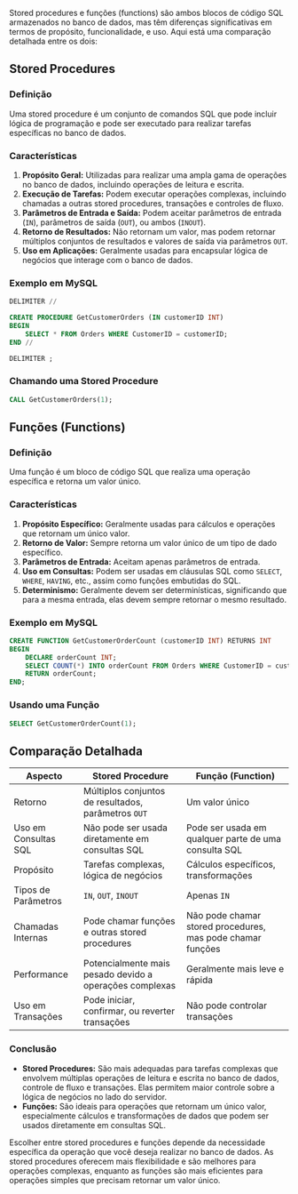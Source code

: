 Stored procedures e funções (functions) são ambos blocos de código SQL armazenados no banco de dados, mas têm diferenças significativas em termos de propósito, funcionalidade, e uso. Aqui está uma comparação detalhada entre os dois:

## Stored Procedures

### Definição
Uma stored procedure é um conjunto de comandos SQL que pode incluir lógica de programação e pode ser executado para realizar tarefas específicas no banco de dados.

### Características
1. **Propósito Geral:** Utilizadas para realizar uma ampla gama de operações no banco de dados, incluindo operações de leitura e escrita.
2. **Execução de Tarefas:** Podem executar operações complexas, incluindo chamadas a outras stored procedures, transações e controles de fluxo.
3. **Parâmetros de Entrada e Saída:** Podem aceitar parâmetros de entrada (`IN`), parâmetros de saída (`OUT`), ou ambos (`INOUT`).
4. **Retorno de Resultados:** Não retornam um valor, mas podem retornar múltiplos conjuntos de resultados e valores de saída via parâmetros `OUT`.
5. **Uso em Aplicações:** Geralmente usadas para encapsular lógica de negócios que interage com o banco de dados.

### Exemplo em MySQL

```sql
DELIMITER //

CREATE PROCEDURE GetCustomerOrders (IN customerID INT)
BEGIN
    SELECT * FROM Orders WHERE CustomerID = customerID;
END //

DELIMITER ;
```

### Chamando uma Stored Procedure

```sql
CALL GetCustomerOrders(1);
```

## Funções (Functions)

### Definição
Uma função é um bloco de código SQL que realiza uma operação específica e retorna um valor único.

### Características
1. **Propósito Específico:** Geralmente usadas para cálculos e operações que retornam um único valor.
2. **Retorno de Valor:** Sempre retorna um valor único de um tipo de dado específico.
3. **Parâmetros de Entrada:** Aceitam apenas parâmetros de entrada.
4. **Uso em Consultas:** Podem ser usadas em cláusulas SQL como `SELECT`, `WHERE`, `HAVING`, etc., assim como funções embutidas do SQL.
5. **Determinismo:** Geralmente devem ser determinísticas, significando que para a mesma entrada, elas devem sempre retornar o mesmo resultado.

### Exemplo em MySQL

```sql
CREATE FUNCTION GetCustomerOrderCount (customerID INT) RETURNS INT
BEGIN
    DECLARE orderCount INT;
    SELECT COUNT(*) INTO orderCount FROM Orders WHERE CustomerID = customerID;
    RETURN orderCount;
END;
```

### Usando uma Função

```sql
SELECT GetCustomerOrderCount(1);
```

## Comparação Detalhada

| Aspecto               | Stored Procedure                               | Função (Function)                             |
|-----------------------|------------------------------------------------|----------------------------------------------|
| Retorno               | Múltiplos conjuntos de resultados, parâmetros `OUT` | Um valor único                              |
| Uso em Consultas SQL  | Não pode ser usada diretamente em consultas SQL | Pode ser usada em qualquer parte de uma consulta SQL |
| Propósito             | Tarefas complexas, lógica de negócios           | Cálculos específicos, transformações        |
| Tipos de Parâmetros   | `IN`, `OUT`, `INOUT`                            | Apenas `IN`                                 |
| Chamadas Internas     | Pode chamar funções e outras stored procedures  | Não pode chamar stored procedures, mas pode chamar funções |
| Performance           | Potencialmente mais pesado devido a operações complexas | Geralmente mais leve e rápida               |
| Uso em Transações     | Pode iniciar, confirmar, ou reverter transações | Não pode controlar transações               |

### Conclusão

- **Stored Procedures:** São mais adequadas para tarefas complexas que envolvem múltiplas operações de leitura e escrita no banco de dados, controle de fluxo e transações. Elas permitem maior controle sobre a lógica de negócios no lado do servidor.
- **Funções:** São ideais para operações que retornam um único valor, especialmente cálculos e transformações de dados que podem ser usados diretamente em consultas SQL.

Escolher entre stored procedures e funções depende da necessidade específica da operação que você deseja realizar no banco de dados. As stored procedures oferecem mais flexibilidade e são melhores para operações complexas, enquanto as funções são mais eficientes para operações simples que precisam retornar um valor único.